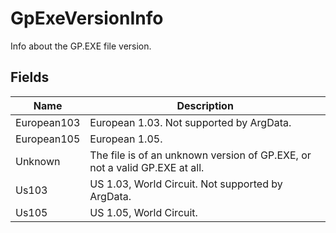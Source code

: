# GpExeVersionInfo

Info about the GP.EXE file version.



## Fields

| Name            | Description        |
|-----------------|--------------------|
| European103   |  European 1.03. Not supported by ArgData. 
| European105   |  European 1.05. 
| Unknown   |  The file is of an unknown version of GP.EXE, or not a valid GP.EXE at all. 
| Us103   |  US 1.03, World Circuit. Not supported by ArgData. 
| Us105   |  US 1.05, World Circuit. 


